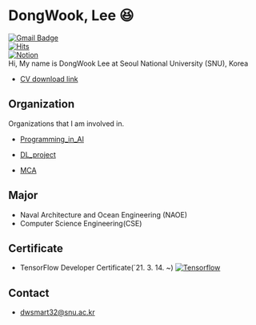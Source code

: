 

# DongWook, Lee :laughing:

 [![Gmail Badge](https://img.shields.io/badge/Gmail-d14836?style=flat-square&logo=Gmail&logoColor=white&link=mailto:dwsmart32@snu.ac.kr)](mailto:dwsmart32@snu.ac.kr)  
[![Hits](https://hits.seeyoufarm.com/api/count/incr/badge.svg?url=https%3A%2F%2Fgithub.com%2Fdwsmart32&count_bg=%234387CF&title_bg=%23555555&icon=github.svg&icon_color=%23FFFFFF&title=hits&edge_flat=false)](https://hits.seeyoufarm.com)
<br/>
[![Notion](https://img.shields.io/badge/Notion-%23000000.svg?style=for-the-badge&logo=notion&logoColor=white)](https://stump-marjoram-7b8.notion.site/DongWook_Lee-8344d27c97bf42359599154ec047bf6f)
<br/>
Hi, My name is DongWook Lee at Seoul National University (SNU), Korea

- [CV download link](https://www.notion.so/CV-6104319628ee4640af35cb08b955b488)

## Organization
Organizations that I am involved in.

- [Programming_in_AI](https://github.com/orgs/Programming-in-AI/repositories)

- [DL_project](https://github.com/orgs/SNU-DL-Project/repositories)

- [MCA](https://github.com/MCA-Team2/MCA-Team2)


##  Major

- Naval Architecture and Ocean Engineering (NAOE)
- Computer Science Engineering(CSE)


## Certificate
- TensorFlow Developer Certificate(`21. 3. 14. ~)
[![Tensorflow](https://img.shields.io/badge/Tensorflow-FF6F00?style=flat-square&logo=TensorFlow&logoColor=white&link=https://www.credential.net/819da790-f525-4105-beea-4f0d1747354f?_ga=2.103109440.1910493313.1615820618-343386208.1615820618#gs.a5kwes)](https://www.credential.net/819da790-f525-4105-beea-4f0d1747354f?_ga=2.103109440.1910493313.1615820618-343386208.1615820618#gs.a5kwes)

## Contact
- dwsmart32@snu.ac.kr
 

